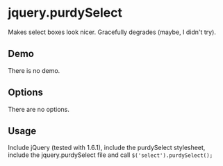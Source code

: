 # jquery.purdySelect #
Makes select boxes look nicer. Gracefully degrades (maybe, I didn't try).

## Demo ##
There is no demo.

## Options ##
There are no options.

## Usage ##
Include jQuery (tested with 1.6.1), include the purdySelect stylesheet, include the jquery.purdySelect file and call `$('select').purdySelect();`